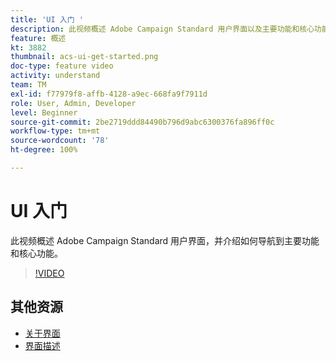 ```yaml
---
title: 'UI 入门 '
description: 此视频概述 Adobe Campaign Standard 用户界面以及主要功能和核心功能。
feature: 概述
kt: 3882
thumbnail: acs-ui-get-started.png
doc-type: feature video
activity: understand
team: TM
exl-id: f77979f8-affb-4128-a9ec-668fa9f7911d
role: User, Admin, Developer
level: Beginner
source-git-commit: 2be2719ddd84490b796d9abc6300376fa896ff0c
workflow-type: tm+mt
source-wordcount: '78'
ht-degree: 100%

---
```


# UI 入门

此视频概述 Adobe Campaign Standard 用户界面，并介绍如何导航到主要功能和核心功能。

>[!VIDEO](https://video.tv.adobe.com/v/18469?quality=12)

## 其他资源

* [关于界面](https://experienceleague.adobe.com/docs/campaign-standard/using/getting-started/discovering-the-interface/about-the-interface.html?lang=zh-Hans)
* [界面描述](https://experienceleague.adobe.com/docs/campaign-standard/using/getting-started/discovering-the-interface/interface-description.html?lang=zh-Hans)
